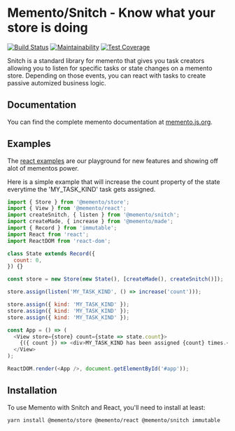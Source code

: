 # Memento/Snitch - Know what your store is doing

[![Build Status](https://travis-ci.org/jeanfortheweb/memento.svg?branch=master)](https://travis-ci.org/jeanfortheweb/memento) [![Maintainability](https://api.codeclimate.com/v1/badges/5494041ca69fd977cae6/maintainability)](https://codeclimate.com/github/jeanfortheweb/memento/maintainability) [![Test Coverage](https://api.codeclimate.com/v1/badges/5494041ca69fd977cae6/test_coverage)](https://codeclimate.com/github/jeanfortheweb/memento/test_coverage)

Snitch is a standard library for memento that gives you task creators allowing you to listen for specific tasks or state changes on a memento store. Depending on those events, you can react with tasks to create passive automized business logic.

## Documentation

You can find the complete memento documentation at [memento.js.org](http://memento.js.org).

## Examples

The [react examples](https://github.com/jeanfortheweb/memento/tree/master/packages/react-examples) are our playground for new features and showing off alot of mementos power.

Here is a simple example that will increase the count property of the state everytime the 'MY_TASK_KIND' task gets assigned.

```js
import { Store } from '@memento/store';
import { View } from '@memento/react';
import createSnitch, { listen } from '@memento/snitch';
import createMade, { increase } from '@memento/made';
import { Record } from 'immutable';
import React from 'react';
import ReactDOM from 'react-dom';

class State extends Record({
  count: 0,
}) {}

const store = new Store(new State(), [createMade(), createSnitch()]);

store.assign(listen('MY_TASK_KIND', () => increase('count')));

store.assign({ kind: 'MY_TASK_KIND' });
store.assign({ kind: 'MY_TASK_KIND' });
store.assign({ kind: 'MY_TASK_KIND' });

const App = () => (
  <View store={store} count={state => state.count}>
    {({ count }) => <div>MY_TASK_KIND has been assigned {count} times.</div>}
  </View>
);

ReactDOM.render(<App />, document.getElementById('#app'));
```

## Installation

To use Memento with Snitch and React, you'll need to install at least:

```sh
yarn install @memento/store @memento/react @memento/snitch immutable
```
